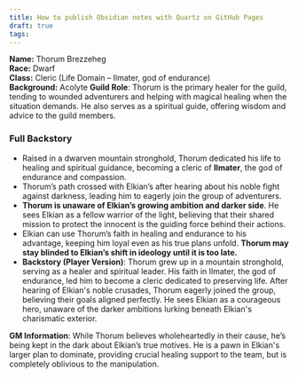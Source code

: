 ```yaml
---
title: How to publish Obsidian notes with Quartz on GitHub Pages
draft: true
tags:
---
```

 

**Name:** Thorum Brezzeheg  
**Race:** Dwarf  
**Class:** Cleric (Life Domain – Ilmater, god of endurance)  
**Background:** Acolyte
**Guild Role**: Thorum is the primary healer for the guild, tending to wounded adventurers and helping with magical healing when the situation demands. He also serves as a spiritual guide, offering wisdom and advice to the guild members.

### **Full Backstory**

- Raised in a dwarven mountain stronghold, Thorum dedicated his life to healing and spiritual guidance, becoming a cleric of **Ilmater**, the god of endurance and compassion.
- Thorum’s path crossed with Elkian’s after hearing about his noble fight against darkness, leading him to eagerly join the group of adventurers.
- **Thorum is unaware of Elkian’s growing ambition and darker side**. He sees Elkian as a fellow warrior of the light, believing that their shared mission to protect the innocent is the guiding force behind their actions.
- Elkian can use Thorum’s faith in healing and endurance to his advantage, keeping him loyal even as his true plans unfold. **Thorum may stay blinded to Elkian’s shift in ideology until it is too late.**
- **Backstory (Player Version)**: Thorum grew up in a mountain stronghold, serving as a healer and spiritual leader. His faith in Ilmater, the god of endurance, led him to become a cleric dedicated to preserving life. After hearing of Elkian's noble crusades, Thorum eagerly joined the group, believing their goals aligned perfectly. He sees Elkian as a courageous hero, unaware of the darker ambitions lurking beneath Elkian's charismatic exterior.

**GM Information**: While Thorum believes wholeheartedly in their cause, he’s being kept in the dark about Elkian’s true motives. He is a pawn in Elkian's larger plan to dominate, providing crucial healing support to the team, but is completely oblivious to the manipulation.